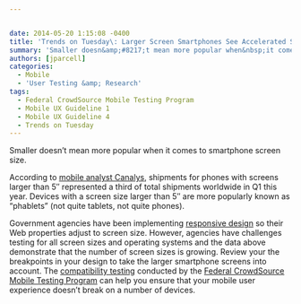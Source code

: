 ```yaml
---


date: 2014-05-20 1:15:08 -0400
title: 'Trends on Tuesday\: Larger Screen Smartphones See Accelerated Shipments'
summary: 'Smaller doesn&amp;#8217;t mean more popular when&nbsp;it comes to smartphone screen size. According to mobile analyst Canalys, shipments for phones with screens larger than 5&amp;#8243; represented&nbsp;a third of total shipments worldwide&nbsp;in Q1 this year. Devices with a screen size larger than 5&amp;#8243; are more popularly known as &amp;#8220;phablets&amp;#8221; (not quite tablets, not quite phones). Government agencies'
authors: [jparcell]
categories:
  - Mobile
  - 'User Testing &amp; Research'
tags:
  - Federal CrowdSource Mobile Testing Program
  - Mobile UX Guideline 1
  - Mobile UX Guideline 4
  - Trends on Tuesday
---
```


Smaller doesn&#8217;t mean more popular when it comes to smartphone screen size.

According to [mobile analyst Canalys](http://www.canalys.com/newsroom/third-smart-phones-shipped-q1-had-5-plus-displays), shipments for phones with screens larger than 5&#8243; represented a third of total shipments worldwide in Q1 this year. Devices with a screen size larger than 5&#8243; are more popularly known as &#8220;phablets&#8221; (not quite tablets, not quite phones).

Government agencies have been implementing [responsive design](https://www.WHATEVER/2014/03/24/why-go-responsive-heres-what-feds-are-saying/ "Why Go Responsive? Here’s What Feds Are Saying") so their Web properties adjust to screen size. However, agencies have challenges testing for all screen sizes and operating systems and the data above demonstrate that the number of screen sizes is growing. Review your the breakpoints in your design to take the larger smartphone screens into account. The [compatibility testing](https://www.WHATEVER/2013/11/21/mobile-product-compatability-and-functional-testing-101/ "Mobile Product Compatability and Functional Testing 101") conducted by the [Federal CrowdSource Mobile Testing Program](https://www.WHATEVER/services/mobile-application-testing-program "Federal CrowdSource Mobile Testing Program") can help you ensure that your mobile user experience doesn&#8217;t break on a number of devices.

&nbsp;

&nbsp;

&nbsp;